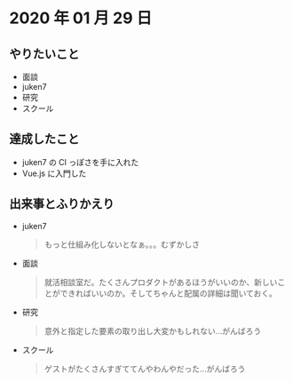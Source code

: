 # 2020 年 01 月 29 日

## やりたいこと

- 面談
- juken7
- 研究
- スクール

## 達成したこと

- juken7 の CI っぽさを手に入れた
- Vue.js に入門した

## 出来事とふりかえり

- juken7
  > もっと仕組み化しないとなぁ。。。むずかしさ
- 面談
  > 就活相談室だ。たくさんプロダクトがあるほうがいいのか、新しいことができればいいのか。そしてちゃんと配属の詳細は聞いておく。
- 研究
  > 意外と指定した要素の取り出し大変かもしれない...がんばろう
- スクール
  > ゲストがたくさんすぎててんやわんやだった...がんばろう
